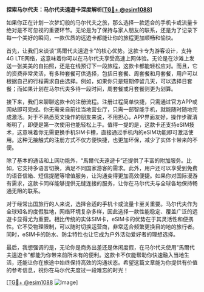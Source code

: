 **探索马尔代夫：马尔代夫遠遊卡深度解析[[TG💪+ @esim1088](https://t.me/s/esim1088)]**

如果你正在计划一次梦幻般的马尔代夫之旅，那么选择一款适合的手机卡或流量卡绝对是不可忽视的重要环节。无论是为了保持与家人朋友的联系，还是为了记录下每一个美好的瞬间，一款优质的远遊卡都能让你的旅程更加顺畅和愉快。

首先，让我们来谈谈“馬爾代夫遠遊卡”的核心优势。这款卡专为游客设计，支持4G LTE网络，这意味着你可以在马尔代夫享受高速上网体验。无论是在沙滩上发送一张美美的自拍照，还是在线预订下一段旅程，这款卡都能轻松应对。而且，它的资费非常灵活，有多种套餐可供选择，包括日套餐、周套餐和月套餐，用户可以根据自己的行程需求自由选择。例如，如果你只是短期停留几天，可以选择日套餐；而如果计划在马尔代夫多待一段时间，周套餐或月套餐则更为划算。

接下来，我们来聊聊这款卡的注册流程。注册过程简单快捷，只需通过官方APP或网站即可完成。你无需亲自前往当地营业厅，只需一部智能手机，就能随时随地完成激活。对于不熟悉英文操作的朋友来说，不用担心，APP界面友好，操作步骤清晰明了，即便是第一次使用也能轻松上手。值得一提的是，这款卡还支持eSIM技术，这意味着你无需更换手机SIM卡槽，直接通过手机内的eSIM功能即可激活使用。这种无接触式的注册方式不仅方便快捷，也更加环保，减少了实体卡带来的不便。

除了基本的通话和上网功能外，“馬爾代夫遠遊卡”还提供了丰富的附加服务。比如，它支持多语言切换，满足不同国家游客的需求。此外，用户还可以享受到免费的语音信箱、短信提醒等增值服务，让沟通变得更加高效便捷。如果你对国际漫游有需求，这款卡同样能够提供无缝连接的服务，让你在马尔代夫与全球各地保持畅通无阻的联系。

对于经常出国旅行的人来说，选择合适的手机卡或流量卡至关重要。马尔代夫作为全球知名的度假胜地，网络环境复杂多样，因此选择一款性能稳定、覆盖广泛的远遊卡显得尤为重要。相比传统的实体SIM卡，eSIM卡的优势在于其灵活性和便携性。它不受物理限制，可以随时切换运营商，非常适合频繁更换目的地的旅行者。同时，eSIM卡的防水、防尘特性也让它成为户外活动爱好者的理想选择。

最后，我想强调的是，无论你是商务出差还是休闲度假，在马尔代夫使用“馬爾代夫遠遊卡”都能为你带来前所未有的便利。这款卡不仅能帮助你快速融入当地生活，还能让你在旅途中始终保持高效的沟通状态。希望这篇文章能为你提供有价值的参考信息，祝你在马尔代夫度过一段难忘的时光！

[[TG💪+ @esim1088](https://t.me/s/esim1088) ![Image](https://i.postimg.cc/4NQfJmqS/Snipaste-2025-05-13-00-14-12.png)]